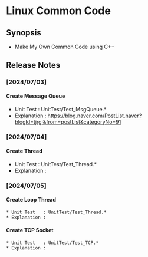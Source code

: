 # Linux Common Code
## Synopsis
  * Make My Own Common Code using C++

## Release Notes
### [2024/07/03] 
  #### Create Message Queue 
  * Unit Test   : UnitTest/Test_MsgQueue.*
  * Explanation : https://blog.naver.com/PostList.naver?blogId=tjrgl&from=postList&categoryNo=91

### [2024/07/04] 
  #### Create Thread
  * Unit Test   : UnitTest/Test_Thread.*
  * Explanation : 

### [2024/07/05] 
  #### Create Loop Thread
    * Unit Test   : UnitTest/Test_Thread.*
    * Explanation : 

  #### Create TCP Socket
    * Unit Test   : UnitTest/Test_TCP.*
    * Explanation : 